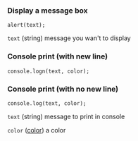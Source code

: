 ### Display a message box
`alert(text);`

`text` (string) message you wan't to display



### Console print (with new line)
`console.logn(text, color);`
### Console print (with no new line)
`console.log(text, color);`

`text` (string) message to print in console

`color` ([color](https://github.com/d3m0n-project/d3m0n_os/blob/main/rootfs/usr/share/d3m0n/documentation/Colors.md)) a color
